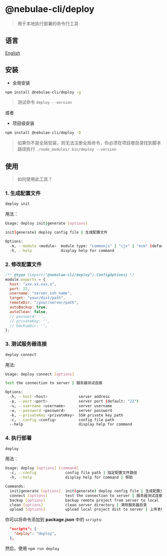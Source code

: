 # @nebulae-cli/deploy

> 用于本地执行部署的命令行工具

## 语言

[English](../README.md)

## 安装

- 全局安装

```bash
npm install @nebulae-cli/deploy -g
```

> 测试命令 `deploy --version`

或者

- 项目级安装

```bash
npm install @nebulae-cli/deploy -D
```

> 如果你不是全局安装，则无法注册全局命令，你必须在项目根目录找到脚本路径执行 `./node_modules/.bin/deploy --version`

## 使用

> 如何使用此工具？

### 1. 生成配置文件

```bash
deploy init
```

用法：

```bash
Usage: deploy init|generate [options]

init(generate) deploy config file | 生成配置文件

Options:
  -m, --module <module>  module type: "commonjs" | "cjs" | "esm" (default: "cjs")
  -h, --help             display help for command
```

### 2. 修改配置文件

```js
/** @type {import("@nebulae-cli/deploy").ConfigOptions} */
module.exports = {
  host: "xxx.xx.xxx.x",
  port: 22,
  username: "server_ssh_name",
  target: "your/dist/path",
  remoteDir: "/your/server/path",
  autoBackup: true,
  autoClean: false,
  // password: '',
  // privateKey: '',
  // backupDir: '',
};
```

### 3. 测试服务器连接

```bash
deploy connect
```

用法:

```bash
Usage: deploy connect [options]

test the connection to server | 服务器测试连接

Options:
  -h, --host <host>              server address
  -p, --port <port>              server port (default: "22")
  -u, --username <username>      server username
  -w, --password <password>      server password
  -k, --privateKey <privateKey>  SSH private key path
  -c, --config <config>          config file path
  --help                         display help for command
```

### 4. 执行部署

```bash
deploy
```

用法：

```bash
Usage: deploy [options] [command]
  -c, --config             config file path | 指定配置文件路径
  -h, --help               display help for command | 帮助

Commands:
  init|generate [options]  init(generate) deploy config file | 生成配置文件
  connect [options]        test the connection to server | 服务器测试连接
  backup [options]         backup remote project from server to local | 备份服务器项目到本地
  clean [options]          clean server directory | 清除服务器目录
  upload [options]         upload local project dist to server | 上传本地项目到服务器
```

你可以将命令添加到 **package.json** 中的 `scripts`:

```json
  "scripts": {
    "deploy": "deploy",
  },
```

然后，使用 `npm run deploy`
